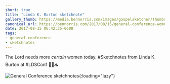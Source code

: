```yaml
---
short: true
title: "Linda K. Burton sketchnote"
gallery_thumb: https://media.bennorris.com/images/gospelsketcher/thumbs/apr-17-0-burton.jpg
canonical_url: https://bennorris.com/2017/08/15/general-conference-womens-3-burton-sketchnote
date: 2017-08-15 06:42:35-0600
tags:
- general conference
- sketchnotes
---
```


The Lord needs more _certain_ women today. #Sketchnotes from Linda K. Burton at #LDSConf ✍🏼⛪️

![General Conference sketchnotes](https://media.bennorris.com/images/gospelsketcher/general-conference/apr-2017/apr-17-0-burton.jpg){:loading="lazy"}
